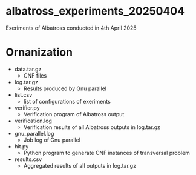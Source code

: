 # albatross\_experiments\_20250404
Exeriments of Albatross conducted in 4th April 2025

# Ornanization
- data.tar.gz
    - CNF files
- log.tar.gz
    - Results produced by Gnu parallel
- list.csv
    - list of configurations of exeriments
- verifier.py
    - Verification program of Albatross output
- verification.log
    - Verification results of all Albatross outputs in log.tar.gz
- gnu\_parallel.log
    - Job log of Gnu parallel
- hit.py
    - Python program to generate CNF instances of transversal problem
- results.csv
    - Aggregated results of all outputs in log.tar.gz
